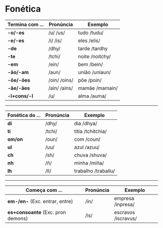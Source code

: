 # Fonética

| Termina com ... | Pronúncia | Exemplo |
| -- | -- | -- |
| **-o/-os**     | /u/ /us/     | tudo /tudu/ |
| **-e/-es**     | /i/ /is/     | eles /elis/ |
| **-de**        | /dhy/        | tarde /tardhy |
| **-te**        | /tchi/       | noite /noitchy/ |
| **-em**        | /ein/        | bem /bein/ |
| **-ão/-am**    | /aun/        | união /uniaun/ |
| **-õe/-ões**   | /oin/ /oins/ | põe /poin/ |
| **-ãe/-ães**   | /ain/ /ains/ | mamãe /mamain/ |
| **-l+cons/-l** | /u/          | alma /auma/ |

---

| Fonética do ... | Pronúncia | Exemplo |
| -- | -- | -- |
| **di**    | /dhy/  | dia /dhya/ |
| **ti**    | /tchi/ | titia /tchitchia/|
| **om/on** | /oun/  | com /coun/  |
| **ul**    | /uu/   | azul /azuu/ |
| **ch**    | /sh/   | chuva /shuva/ |
| **nh**    | /ñ/    | minha /miña/ |
| **lh**    | /ll/   | trabalho /traballu/ |

---

| Começa com ... | Pronúncia | Exemplo |
| -- | -- | -- |
| **em-/en-**  (Exc. entrar, entre)   | /in/ | empresa /inpresa/ |
| **es+consoante** (Exc. pron demons) | /is/ | escravos /iscravus/ |
